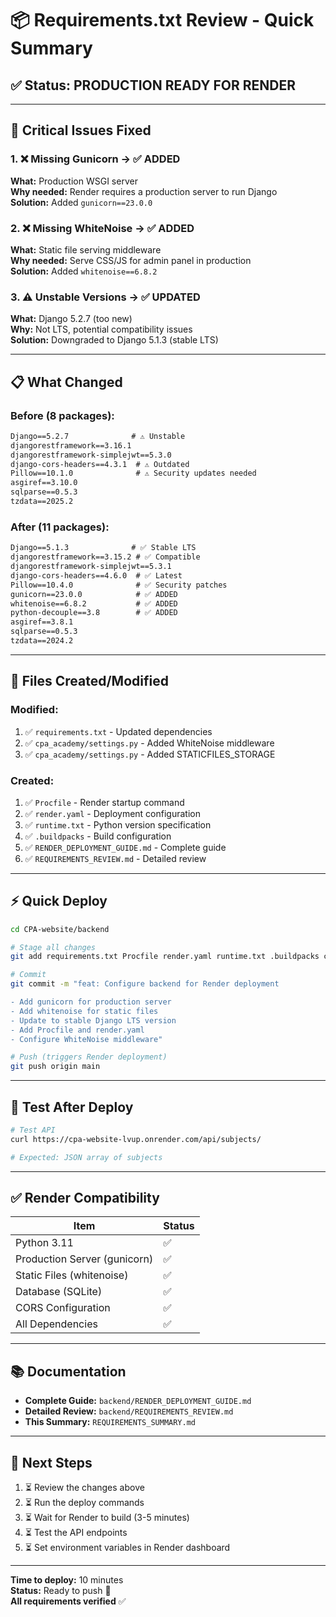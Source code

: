 # 📦 Requirements.txt Review - Quick Summary

## ✅ Status: PRODUCTION READY FOR RENDER

---

## 🔴 Critical Issues Fixed

### 1. ❌ Missing Gunicorn → ✅ ADDED
**What:** Production WSGI server  
**Why needed:** Render requires a production server to run Django  
**Solution:** Added `gunicorn==23.0.0`

### 2. ❌ Missing WhiteNoise → ✅ ADDED
**What:** Static file serving middleware  
**Why needed:** Serve CSS/JS for admin panel in production  
**Solution:** Added `whitenoise==6.8.2`

### 3. ⚠️ Unstable Versions → ✅ UPDATED
**What:** Django 5.2.7 (too new)  
**Why:** Not LTS, potential compatibility issues  
**Solution:** Downgraded to Django 5.1.3 (stable LTS)

---

## 📋 What Changed

### Before (8 packages):
```txt
Django==5.2.7              # ⚠️ Unstable
djangorestframework==3.16.1
djangorestframework-simplejwt==5.3.0
django-cors-headers==4.3.1  # ⚠️ Outdated
Pillow==10.1.0              # ⚠️ Security updates needed
asgiref==3.10.0
sqlparse==0.5.3
tzdata==2025.2
```

### After (11 packages):
```txt
Django==5.1.3              # ✅ Stable LTS
djangorestframework==3.15.2 # ✅ Compatible
djangorestframework-simplejwt==5.3.1
django-cors-headers==4.6.0  # ✅ Latest
Pillow==10.4.0              # ✅ Security patches
gunicorn==23.0.0            # ✅ ADDED
whitenoise==6.8.2           # ✅ ADDED
python-decouple==3.8        # ✅ ADDED
asgiref==3.8.1
sqlparse==0.5.3
tzdata==2024.2
```

---

## 📁 Files Created/Modified

### Modified:
1. ✅ `requirements.txt` - Updated dependencies
2. ✅ `cpa_academy/settings.py` - Added WhiteNoise middleware
3. ✅ `cpa_academy/settings.py` - Added STATICFILES_STORAGE

### Created:
1. ✅ `Procfile` - Render startup command
2. ✅ `render.yaml` - Deployment configuration
3. ✅ `runtime.txt` - Python version specification
4. ✅ `.buildpacks` - Build configuration
5. ✅ `RENDER_DEPLOYMENT_GUIDE.md` - Complete guide
6. ✅ `REQUIREMENTS_REVIEW.md` - Detailed review

---

## ⚡ Quick Deploy

```bash
cd CPA-website/backend

# Stage all changes
git add requirements.txt Procfile render.yaml runtime.txt .buildpacks cpa_academy/settings.py

# Commit
git commit -m "feat: Configure backend for Render deployment

- Add gunicorn for production server
- Add whitenoise for static files
- Update to stable Django LTS version
- Add Procfile and render.yaml
- Configure WhiteNoise middleware"

# Push (triggers Render deployment)
git push origin main
```

---

## 🧪 Test After Deploy

```bash
# Test API
curl https://cpa-website-lvup.onrender.com/api/subjects/

# Expected: JSON array of subjects
```

---

## ✅ Render Compatibility

| Item | Status |
|------|--------|
| Python 3.11 | ✅ |
| Production Server (gunicorn) | ✅ |
| Static Files (whitenoise) | ✅ |
| Database (SQLite) | ✅ |
| CORS Configuration | ✅ |
| All Dependencies | ✅ |

---

## 📚 Documentation

- **Complete Guide:** `backend/RENDER_DEPLOYMENT_GUIDE.md`
- **Detailed Review:** `backend/REQUIREMENTS_REVIEW.md`
- **This Summary:** `REQUIREMENTS_SUMMARY.md`

---

## 🎯 Next Steps

1. ⏳ Review the changes above
2. ⏳ Run the deploy commands
3. ⏳ Wait for Render to build (3-5 minutes)
4. ⏳ Test the API endpoints
5. ⏳ Set environment variables in Render dashboard

---

**Time to deploy:** 10 minutes  
**Status:** Ready to push 🚀  
**All requirements verified** ✅



